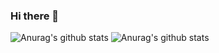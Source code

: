 ### Hi there 👋
![Anurag's github stats](https://github-readme-stats.vercel.app/api?username=askho)
![Anurag's github stats](https://github-readme-stats.vercel.app/api?username=anuraghazra)
